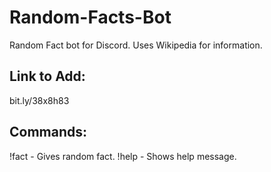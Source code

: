 # Random-Facts-Bot
Random Fact bot for Discord. Uses Wikipedia for information.


## Link to Add:
bit.ly/38x8h83


## Commands:
!fact - Gives random fact.
!help - Shows help message.
